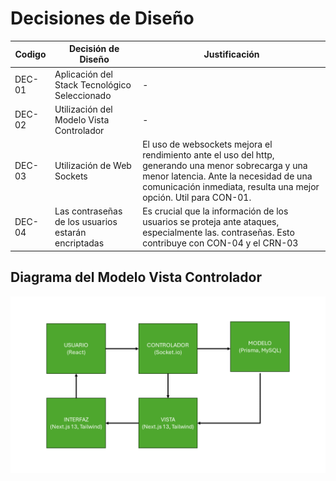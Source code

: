 # Decisiones de Diseño

| Codigo | Decisión de Diseño                                  | Justificación                                                                                                                                                                                                      |
| ------ | --------------------------------------------------- | ------------------------------------------------------------------------------------------------------------------------------------------------------------------------------------------------------------------ |
| DEC-01 | Aplicación del Stack Tecnológico Seleccionado       | -                                                                                                                                                                                                                  |
| DEC-02 | Utilización del Modelo Vista Controlador            | -                                                                                                                                                                                                                  |
| DEC-03 | Utilización de Web Sockets                          | El uso de websockets mejora el rendimiento ante el uso del http, generando una menor sobrecarga y una menor latencia. Ante la necesidad de una comunicación inmediata, resulta una mejor opción. Util para CON-01. |
| DEC-04 | Las contraseñas de los usuarios estarán encriptadas | Es crucial que la información de los usuarios se proteja ante ataques, especialmente las. contraseñas. Esto contribuye con CON-04 y el CRN-03                                                                      |

## Diagrama del Modelo Vista Controlador

![ModeloVistaControlador](../../../PNGs/MVC_PT.png)
